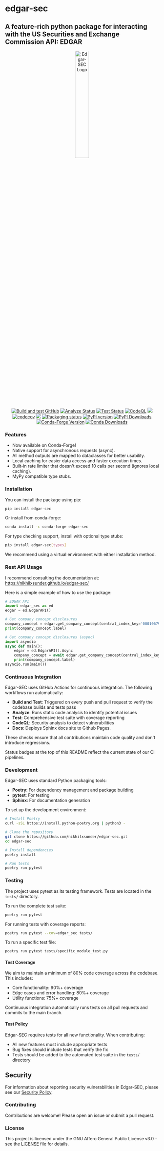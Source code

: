 # edgar-sec

## A feature-rich python package for interacting with the US Securities and Exchange Commission API: EDGAR

<div align="center">
    <img src="https://raw.githubusercontent.com/nikhilxsunder/fedfred/main/docs/source/_static/edgar-sec-logo.png" width="30%" alt="Edgar-SEC Logo">
</div>

<div align="center">
    <a href="https://github.com/nikhilxsunder/edgar-sec/actions/workflows/main.yml"><img src="https://github.com/nikhilxsunder/edgar-sec/actions/workflows/main.yml/badge.svg" alt="Build and test GitHub"></a>
    <a href="https://github.com/nikhilxsunder/edgar-sec/actions/workflows/analyze.yml"><img src="https://github.com/nikhilxsunder/edgar-sec/actions/workflows/analyze.yml/badge.svg" alt="Analyze Status"></a>
    <a href="https://github.com/nikhilxsunder/edgar-sec/actions/workflows/test.yml"><img src="https://github.com/nikhilxsunder/edgar-sec/actions/workflows/test.yml/badge.svg" alt="Test Status"></a>
    <a href="https://github.com/nikhilxsunder/edgar-sec/actions/workflows/codeql.yml"><img src="https://github.com/nikhilxsunder/edgar-sec/actions/workflows/codeql.yml/badge.svg" alt="CodeQL"></a>
    <a href="https://www.bestpractices.dev/projects/10210"><img src="https://www.bestpractices.dev/projects/10210/badge"></a>
    <a href="https://codecov.io/gh/nikhilxsunder/edgar-sec"><img src="https://codecov.io/gh/nikhilxsunder/edgar-sec/graph/badge.svg?token=RDI3Q99UJB" alt="codecov"></a>
    <a href="https://socket.dev/pypi/package/edgar-sec/overview/=2.0.0/tar-gz"><img src="https://socket.dev/api/badge/pypi/package/edgar-sec/2.0.0?artifact_id=tar-gz"></a>
    <a href="https://repology.org/project/python%3Afedfred/versions"><img src="https://repology.org/badge/tiny-repos/python%3Afedfred.svg" alt="Packaging status"></a>
    <a href="https://pypi.org/project/edgar-sec/"><img src="https://img.shields.io/pypi/v/edgar-sec.svg" alt="PyPI version"></a>
    <a href="https://pepy.tech/projects/edgar-sec"><img src="https://static.pepy.tech/badge/edgar-sec" alt="PyPI Downloads"></a>
    <a href="https://anaconda.org/conda-forge/edgar-sec"><img src="https://img.shields.io/conda/vn/conda-forge/edgar-sec.svg" alt="Conda-Forge Version"></a>
    <a href="https://anaconda.org/conda-forge/edgar-sec"><img src="https://img.shields.io/conda/dn/conda-forge/edgar-sec.svg" alt="Conda Downloads"></a>
</div>

### Features

- Now available on Conda-Forge!
- Native support for asynchronous requests (async).
- All method outputs are mapped to dataclasses for better usability.
- Local caching for easier data access and faster execution times.
- Built-in rate limiter that doesn't exceed 10 calls per second (ignores local caching).
- MyPy compatible type stubs.

### Installation

You can install the package using pip:

```sh
pip install edgar-sec
```

Or install from conda-forge:

```sh
conda install -c conda-forge edgar-sec
```

For type checking support, install with optional type stubs:

```sh
pip install edgar-sec[types]
```

We recommend using a virtual environment with either installation method.

### Rest API Usage

I recommend consulting the documentation at:
https://nikhilxsunder.github.io/edgar-sec/

Here is a simple example of how to use the package:

```python
# EDGAR API
import edgar_sec as ed
edgar = ed.EdgarAPI()

# Get company concept disclosures
company_concept = edgar.get_company_concept(central_index_key='0001067983', taxonomy='us-gaap', tag='AccountsPayableCurrent')
print(company_concept.label)

# Get company concept disclosures (async)
import asyncio
async def main():
    edgar = ed.EdgarAPI().Async
    company_concept = await edgar.get_company_concept(central_index_key='0001067983', taxonomy='us-gaap', tag='AccountsPayableCurrent')
    print(company_concept.label)
asyncio.run(main())
```

### Continuous Integration

Edgar-SEC uses GitHub Actions for continuous integration. The following workflows run automatically:

- **Build and Test**: Triggered on every push and pull request to verify the codebase builds and tests pass
- **Analyze**: Runs static code analysis to identify potential issues
- **Test**: Comprehensive test suite with coverage reporting
- **CodeQL**: Security analysis to detect vulnerabilities
- **Docs**: Deploys Sphinx docs site to Github Pages.

These checks ensure that all contributions maintain code quality and don't introduce regressions.

Status badges at the top of this README reflect the current state of our CI pipelines.

### Development

Edgar-SEC uses standard Python packaging tools:

- **Poetry**: For dependency management and package building
- **pytest**: For testing
- **Sphinx**: For documentation generation

To set up the development environment:

```sh
# Install Poetry
curl -sSL https://install.python-poetry.org | python3 -

# Clone the repository
git clone https://github.com/nikhilxsunder/edgar-sec.git
cd edgar-sec

# Install dependencies
poetry install

# Run tests
poetry run pytest
```

### Testing

The project uses pytest as its testing framework. Tests are located in the `tests/` directory.

To run the complete test suite:

```sh
poetry run pytest
```

For running tests with coverage reports:

```sh
poetry run pytest --cov=edgar_sec tests/
```

To run a specific test file:

```sh
poetry run pytest tests/specific_module_test.py
```

#### Test Coverage

We aim to maintain a minimum of 80% code coverage across the codebase. This includes:

- Core functionality: 90%+ coverage
- Edge cases and error handling: 80%+ coverage
- Utility functions: 75%+ coverage

Continuous integration automatically runs tests on all pull requests and commits to the main branch.

#### Test Policy

Edgar-SEC requires tests for all new functionality. When contributing:

- All new features must include appropriate tests
- Bug fixes should include tests that verify the fix
- Tests should be added to the automated test suite in the `tests/` directory

## Security

For information about reporting security vulnerabilities in Edgar-SEC, please see our [Security Policy](https://github.com/nikhilxsunder/edgar-sec/blob/main/SECURITY.md).

### Contributing

Contributions are welcome! Please open an issue or submit a pull request.

### License

This project is licensed under the GNU Affero General Public License v3.0 - see the [LICENSE](https://github.com/nikhilxsunder/edgar-sec/blob/main/LICENSE) file for details.
